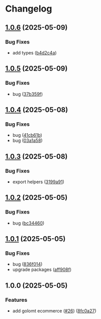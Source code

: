 # Changelog

## [1.0.6](https://github.com/mnpay/mn-payment-platforms/compare/golomt-v1.0.5...golomt-v1.0.6) (2025-05-09)


### Bug Fixes

* add types ([b4d2c4a](https://github.com/mnpay/mn-payment-platforms/commit/b4d2c4af89ccc07448811453ba4ade48f3619083))

## [1.0.5](https://github.com/mnpay/mn-payment-platforms/compare/golomt-v1.0.4...golomt-v1.0.5) (2025-05-09)


### Bug Fixes

* bug ([37b359f](https://github.com/mnpay/mn-payment-platforms/commit/37b359f097f2f9b2058c80caf9f143b10d029a23))

## [1.0.4](https://github.com/mnpay/mn-payment-platforms/compare/golomt-v1.0.3...golomt-v1.0.4) (2025-05-08)


### Bug Fixes

* bug ([41cb61b](https://github.com/mnpay/mn-payment-platforms/commit/41cb61bfd664d0b7f52f875cc3d98c65e55415a3))
* bug ([03a1a58](https://github.com/mnpay/mn-payment-platforms/commit/03a1a5874973befc72c7210aaadd0b652e9538df))

## [1.0.3](https://github.com/mnpay/mn-payment-platforms/compare/golomt-v1.0.2...golomt-v1.0.3) (2025-05-08)


### Bug Fixes

* export helpers ([3199a91](https://github.com/mnpay/mn-payment-platforms/commit/3199a91b3b40d760a5ea4bb1f4f20cf26a271f9e))

## [1.0.2](https://github.com/mnpay/mn-payment-platforms/compare/golomt-v1.0.1...golomt-v1.0.2) (2025-05-05)


### Bug Fixes

* bug ([bc34460](https://github.com/mnpay/mn-payment-platforms/commit/bc34460e73f5849839796a8ff29b0bf199edf31e))

## [1.0.1](https://github.com/mnpay/mn-payment-platforms/compare/golomt-v1.0.0...golomt-v1.0.1) (2025-05-05)


### Bug Fixes

* bug ([836f014](https://github.com/mnpay/mn-payment-platforms/commit/836f014547de7dce6c18ddf87861464711263900))
* upgrade packages ([aff908f](https://github.com/mnpay/mn-payment-platforms/commit/aff908f4ea278ad79e3d973e92a3d47e43e39c72))

## 1.0.0 (2025-05-05)


### Features

* add golomt ecommerce ([#26](https://github.com/mnpay/mn-payment-platforms/issues/26)) ([8fc0a27](https://github.com/mnpay/mn-payment-platforms/commit/8fc0a278a1e40e1e5a1f96cadce1588abafbfca9))
